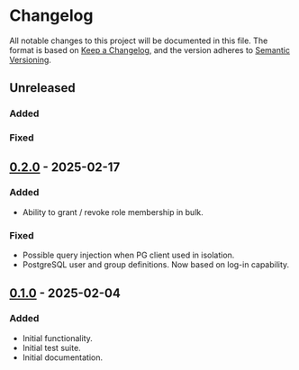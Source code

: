 # Changelog

All notable changes to this project will be documented in this file.
The format is based on [Keep a Changelog][docs-changelog], and the version adheres to [Semantic Versioning][docs-semver].


## Unreleased
### Added
### Fixed

## [0.2.0][changes-0.2.0] - 2025-02-17
### Added
- Ability to grant / revoke role membership in bulk.
### Fixed
- Possible query injection when PG client used in isolation.
- PostgreSQL user and group definitions. Now based on log-in capability.

## [0.1.0][changes-0.1.0] - 2025-02-04
### Added
- Initial functionality.
- Initial test suite.
- Initial documentation.


[changes-0.1.0]: https://github.com/canonical/postgresql-ldap-sync/releases/tag/v0.1.0
[changes-0.2.0]: https://github.com/canonical/postgresql-ldap-sync/compare/v0.1.0...v0.2.0
[docs-changelog]: https://keepachangelog.com/en/1.0.0/
[docs-semver]: https://semver.org/spec/v2.0.0.html
